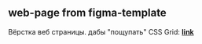 ## web-page from figma-template

Вёрстка веб страницы. дабы "пощупать" CSS Grid:
[**link**](https://jaysuno0.github.io/gridLayout/)
